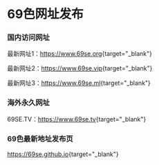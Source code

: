 # 69色网址发布

### 国内访问网址
最新网址1：<https://www.69se.org>{target="_blank"}

最新网址2：<https://www.69se.vip>{target="_blank"}

最新网址3：<https://www.69se.ml>{target="_blank"}

### 海外永久网址
69SE.TV：<https://www.69se.tv>{target="_blank"}

### 69色最新地址发布页
<https://69se.github.io>{target="_blank"}
